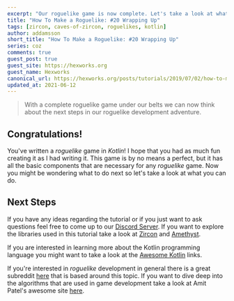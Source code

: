 ```yaml
---
excerpt: "Our roguelike game is now complete. Let's take a look at what we can do next!"
title: "How To Make a Roguelike: #20 Wrapping Up"
tags: [zircon, caves-of-zircon, roguelikes, kotlin]
author: addamsson
short_title: "How To Make a Roguelike: #20 Wrapping Up"
series: coz
comments: true
guest_post: true
guest_site: https://hexworks.org
guest_name: Hexworks
canonical_url: https://hexworks.org/posts/tutorials/2019/07/02/how-to-make-a-roguelike-wrapping-up.html
updated_at: 2021-06-12
---
```


> With a complete roguelike game under our belts we can now think about the next steps in our roguelike development adventure.

## Congratulations!

You've written a *roguelike* game in *Kotlin*! I hope that you had as much fun creating it as I had writing it. This game is by no means a perfect, but it has all the basic components that are necessary for any *roguelike* game. Now you might be wondering what to do next so let's take a look at what you can do.

## Next Steps

If you have any ideas regarding the tutorial or if you just want to ask questions feel free to come up to our [Discord Server](https://discord.com/invite/vSNgvBh). If you want to explore the libraries used in this tutorial take a look at [Zircon](/projects/zircon/) and [Amethyst](https://github.com/Hexworks/amethyst).

If you are interested in learning more about the Kotlin programming language you might want to take a look at the [Awesome Kotlin](https://kotlin.link/) links.

If you're interested in *roguelike* development in general there is a great subreddit [here](https://www.reddit.com/r/roguelikedev/) that is based around this topic. If you want to dive deep into the algorithms that are used in game development take a look at Amit Patel's awesome site [here](https://www.redblobgames.com/).

